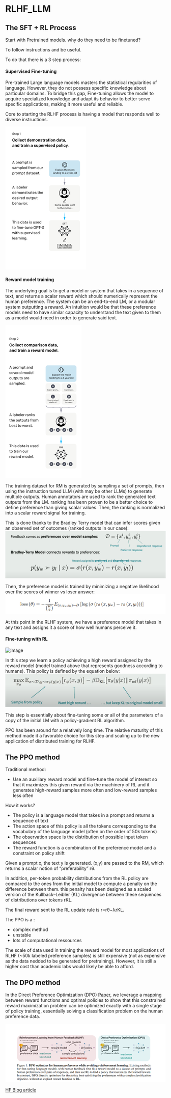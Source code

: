 # RLHF_LLM

## The SFT + RL Process
Start with Pretrained models. why do they need to be finetuned?

To follow instructions and be useful.

To do that there is a 3 step process:

#### Supervised Fine-tuning

Pre-trained Large language models masters the statistical regularities of language. However, they do not possess specific knowledge about particular domains. To bridge this gap, Fine-tuning allows the model to acquire specialized knowledge and adapt its behavior to better serve specific applications, making it more useful and reliable.

Core to starting the RLHF process is having a model that responds well to diverse instructions.

![Screenshot](SFT_Step.PNG)


#### Reward model training
The underlying goal is to get a model or system that takes in a sequence of text, and returns a scalar reward which should numerically represent the human preference. 
The system can be an end-to-end LM, or a modular system outputting a reward. An intuition would be that these preference models need to have similar capacity to understand the text given to them as a model would need in order to generate said text.

![Screenshot](RM_step.PNG)


The training dataset for RM is generated by sampling a set of prompts, then using the instruction tuned LLM (with may be other LLMs) to generate multiple outputs.
Human annotators are used to rank the generated text outputs from the LM. ranking has benn proven to be a better choice to define preference than giving scalar values. Then, the ranking is normalized into a scalar reward signal for training.

This  is done thanks to the Bradley Terry model that can infer scores given an observed set of outcomes (ranked outputs in our case):
![image](Bradley_Terry_model.PNG)

Then, the preference model is trained by minimizing a negative likelihood over the scores of winner vs loser answer:
![image](Loss_RM.PNG)


At this point in the RLHF system, we have a preference model that takes in any text and assigns it a score of how well humans perceive it.


#### Fine-tuning with RL

![image](https://github.com/Thabet-Chaaouri/RL_LLM/assets/87118784/1d9f2560-99bb-4d7e-a32a-adf9f5470d51)

In this step we learn a policy achieving a high reward assigned by the reward model (model trained above that represents goodness according to humans).
This policy is defined by the equation below:
![image](Learning_function_policy.PNG)

This step is essentially about fine-tuning some or all of the parameters of a copy of the initial LM with a policy-gradient RL algorithm.

PPO has been around for a relatively long time. The relative maturity of this method made it a favorable choice for this step and scaling up to the new application of distributed training for RLHF.

## The PPO method

Traditional method:
- Use an auxiliary reward model and fine-tune the model of interest so that it maximizes this given reward via the machinery of RL and it generates high-reward samples more often and low-reward samples less often

How it works?
- The policy is a language model that takes in a prompt and returns a sequence of text
- The action space of this policy is all the tokens corresponding to the vocabulary of the language model (often on the order of 50k tokens)
- The observation space is the distribution of possible input token sequences
- The reward function is a combination of the preference model and a constraint on policy shift

Given a prompt x, the text y is generated. (x,y) are passed to the RM, which returns a scalar notion of “preferability” rθ.

In addition, per-token probability distributions from the RL policy are compared to the ones from the initial model to compute a penalty on the difference between them. this penalty has been designed as a scaled version of the Kullback–Leibler (KL) divergence between these sequences of distributions over tokens rKL.

The final reward sent to the RL update rule is r=rθ−λrKL.



​The PPO is a :
- complex method
- unstable
- lots of computational ressources 

The scale of data used in training the reward model for most applications of RLHF (~50k labeled preference samples) is still expensive (not as expensive as the data nedded to be generated for pretraining). However, it is still a higher cost than academic labs would likely be able to afford.

## The DPO method

In the Direct Preference Optimization (DPO) [Paper](https://arxiv.org/pdf/2305.18290.pdf), we leverage a mapping between reward functions and optimal policies to show that this constrained reward maximization problem can be optimized exactly with a single stage of policy training, essentially solving a classification problem on the human preference data.

![image](DPO_Pipeline.PNG)

[HF Blog article](https://huggingface.co/blog/dpo-trl)
